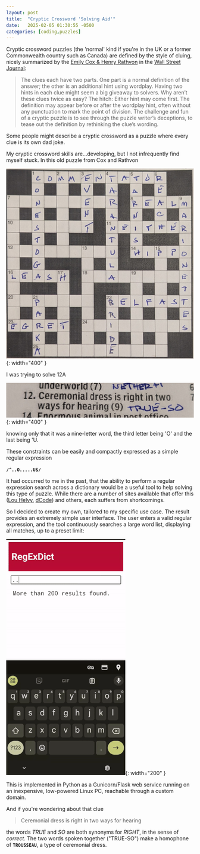 ```yaml
---
layout: post
title:  "Cryptic Crossword 'Solving Aid'"
date:   2025-02-05 01:30:55 -0500
categories: [coding,puzzles]
---
```

Cryptic crossword puzzles (the 'normal' kind if you're in the UK or a former Commonwealth country such as Canada)
are defined by the style of cluing, nicely summarized by the [Emily Cox & Henry Rathvon](https://en.wikipedia.org/wiki/Emily_Cox_and_Henry_Rathvon) in the [Wall Street Journal](https://s.wsj.net/blogs/html/wsjcrypticguide.pdf):

>The clues each have two parts. One part is a normal definition of
the answer; the other is an additional hint using wordplay.
Having two hints in each clue might seem a big giveaway to
solvers. Why aren’t these clues twice as easy? The hitch: Either
hint may come first. The definition may appear before or after the
wordplay hint, often without any punctuation to mark the point
of division. The challenge and fun of a cryptic puzzle is to see
through the puzzle writer’s deceptions, to tease out the definition
by rethinking the clue’s wording.

<!-- 
For example, in this today's [Minute Cryptic](https://www.minutecryptic.com/) the clue was

> Spot for a massage...a little lower?

and the answer was **`CALF`**. (Lowing is the correct term for the noise that cows 
make, and by back-formation, a *lower* is someone or something that 
*lows* e.g. a cow, and a little cow would be...a calf, which also agrees with the definition making
up the first half of the clue, "[a] Spot for a massage".)
-->

Some people might describe a cryptic crossword as a puzzle where every clue is its
own dad joke.

My cryptic crossword skills are...developing, but I not infrequently find myself stuck. 
In this old puzzle from Cox and Rathvon

![default](/images/cryptic_grid.jpg){: width="400" }

I was trying to solve 12A

![default](/images/cryptic_clue.jpg){: width="400" }

knowing only that it was a nine-letter word, the third letter being 'O' and the last being 'U. 

These constraints can be easily and compactly expressed as a simple regular expression

**`/^..O.....U$/`**

It had occurred 
to me in the past, that the ability to perform a regular expression search across a dictionary would 
be a useful tool to help solving this type of puzzle. While there are a number of sites available
that offer this ([Lou Helvy](https://www.visca.com/regexdict/), [dCode](https://www.dcode.fr/word-search-regexp)) 
and others, each suffers from shortcomings.

So I decided to create my own, tailored to my specific use case. The result provides an 
extremely simple user interface. The user enters a valid regular expression, and the
tool continuously searches a large word list, displaying all matches, up to a preset limit:

![default](/images/regexdict.gif){: width="200" }

This is implemented in Python as a Gunicorn/Flask web service running on an inexpensive, low-powered Linux PC,
reachable through a custom domain.

And if you're wondering about that clue

> Ceremonial dress is right in two ways for hearing

the words *TRUE* and *SO* are both synonyms for *RIGHT*, in the sense of
*correct*. The two words spoken together ("TRUE-SO") make a homophone of
**`TROUSSEAU`**, a type of ceremonial dress.
